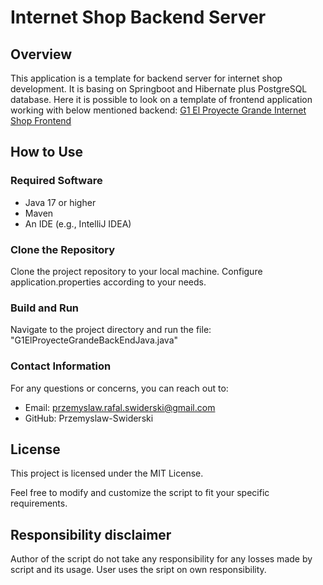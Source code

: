 # Internet Shop Backend Server

## Overview

This application is a template for backend server for internet shop development. It is basing on Springboot and Hibernate plus PostgreSQL database.
Here it is possible to look on a template of frontend application working with below mentioned backend:
[G1 El Proyecte Grande Internet Shop Frontend](https://github.com/Przemyslaw-Swiderski/g1_el_proyecte_grande_front_end_react)

## How to Use
### Required Software
- Java 17 or higher
- Maven
- An IDE (e.g., IntelliJ IDEA)

### Clone the Repository
Clone the project repository to your local machine.
Configure application.properties according to your needs.

### Build and Run
Navigate to the project directory and run the file: "G1ElProyecteGrandeBackEndJava.java" 

### Contact Information
For any questions or concerns, you can reach out to:

- Email: przemyslaw.rafal.swiderski@gmail.com
- GitHub: Przemyslaw-Swiderski

## License
This project is licensed under the MIT License.

Feel free to modify and customize the script to fit your specific requirements.

## Responsibility disclaimer
Author of the script do not take any responsibility for any losses made by script and its usage. User uses the sript on own responsibility.
